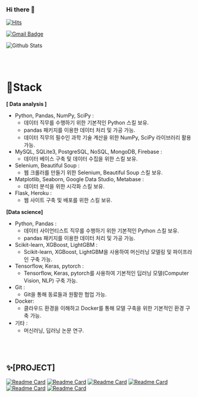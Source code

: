 ### Hi there 👋

<!--
**janlight/janlight** is a ✨ _special_ ✨ repository because its `README.md` (this file) appears on your GitHub profile.

Here are some ideas to get you started:

- 🔭 I’m currently working on ...
- 🌱 I’m currently learning ...
- 👯 I’m looking to collaborate on ...
- 🤔 I’m looking for help with ...
- 💬 Ask me about ...
- 📫 How to reach me: ...
- 😄 Pronouns: ...
- ⚡ Fun fact: ...
-->

[![Hits](https://hits.seeyoufarm.com/api/count/incr/badge.svg?url=https%3A%2F%2Fgithub.com%2Fjanlight&count_bg=%23646E5D&title_bg=%234673C6&icon=datacamp.svg&icon_color=%23E7E7E7&title=data+scientist&edge_flat=false)](https://hits.seeyoufarm.com)

[![Gmail Badge](https://img.shields.io/badge/Gmail-d14836?style=flat-square&logo=Gmail&logoColor=white&link=mailto:jan17light@gmail.com)](mailto:jan17light@gmail.com)


![Github Stats](https://github-readme-stats.vercel.app/api?username=janlight&theme=algolia&show_icons=true)

<br></br>

# **🌱Stack**

**[ Data analysis ]** 

- Python, Pandas, NumPy, SciPy :
    - 데이터 직무를 수행하기 위한 기본적인 Python 스킬 보유.
    - pandas 패키지를 이용한 데이터 처리 및 가공 가능.
    - 데이터 직무의 필수인 과학 기술 계산을 위한 NumPy, SciPy 라이브러리 활용 가능.
- MySQL, SQLite3, PostgreSQL, NoSQL, MongoDB, Firebase :
    - 데이터 베이스 구축 및 데이터 수집을 위한 스킬 보유.
- Selenium, Beautiful Soup :
    - 웹 크롤러를 만들기 위한 Selenium, Beautiful Soup 스킬 보유.
- Matplotlib, Seaborn, Google Data Studio, Metabase :
    - 데이터 분석을 위한 시각화 스킬 보유.
- Flask, Heroku :
    - 웹 사이트 구축 및 배포를 위한 스킬 보유.

**[Data science]** 

- Python, Pandas :
    - 데이터 사이언티스트 직무를 수행하기 위한 기본적인 Python 스킬 보유.
    - pandas 패키지를 이용한 데이터 처리 및 가공 가능.
- Scikit-learn, XGBoost, LightGBM :
    - Scikit-learn, XGBoost, LightGBM을 사용하여 머신러닝 모델링 및 파이프라인 구축 가능.
- Tensorflow, Keras, pytorch :
    - Tensorflow, Keras, pytorch를 사용하여 기본적인 딥러닝 모델(Computer Vision, NLP) 구축 가능.
- Git :
    - Git을 통해 동료들과 원활한 협업 가능.
- Docker:
    - 클라우드 환경을 이해하고 Docker를 통해 모델 구축을 위한 기본적인 환경 구축 가능.
- 기타 :
    - 머신러닝, 딥러닝 논문 연구.


<br></br>
## ✨[PROJECT]
[![Readme Card](https://github-readme-stats.vercel.app/api/pin/?username=janlight&theme=radical&repo=VideoGame_analysis-project)](https://github.com/janlight/VideoGame_analysis-project)
[![Readme Card](https://github-readme-stats.vercel.app/api/pin/?username=janlight&theme=midnight-purple&repo=HeartDisease_ML-project)](https://github.com/janlight/HeartDisease_ML-project)
[![Readme Card](https://github-readme-stats.vercel.app/api/pin/?username=janlight&theme=highcontrast&repo=API-Project)](https://github.com/janlight/API-Project)
[![Readme Card](https://github-readme-stats.vercel.app/api/pin/?username=janlight&theme=midnight-purple&repo=Covid-19_X-ray_DL_project)](https://github.com/janlight/Covid-19_X-ray_DL_project)
[![Readme Card](https://github-readme-stats.vercel.app/api/pin/?username=janlight&theme=midnight-purple&repo=DL_ML-Recommendation-System-Speech-Data)](https://github.com/janlight/DL_ML-Recommendation-System-Speech-Data)
[![Readme Card](https://github-readme-stats.vercel.app/api/pin/?username=janlight&theme=radical&repo=log-data-analysis-project)](https://github.com/janlight/log-data-analysis-project)
<br></br>
